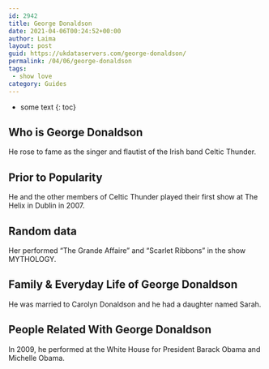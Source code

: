 ```yaml
---
id: 2942
title: George Donaldson
date: 2021-04-06T00:24:52+00:00
author: Laima
layout: post
guid: https://ukdataservers.com/george-donaldson/
permalink: /04/06/george-donaldson
tags:
 - show love
category: Guides
---
```


* some text
{: toc}


## Who is George Donaldson
                  
                  
                  
He rose to fame as the singer and flautist of the Irish band Celtic Thunder.
                  
              
            
              
            
                
                
                
## Prior to Popularity
                  
                  
                  
He and the other members of Celtic Thunder played their first show at The Helix in Dublin in 2007.
                  
              
            
              
            
                
                
                
## Random data
                  
                  
                  
Her performed &#8220;The Grande Affaire&#8221; and &#8220;Scarlet Ribbons&#8221; in the show MYTHOLOGY.
                  
              
            
              
            
                
                
                
## Family & Everyday Life of George Donaldson
                  
                  
                  
He was married to Carolyn Donaldson and he had a daughter named Sarah.
                  
              
            
              
            
                
                
                
## People Related With George Donaldson
                  
                  
                  
In 2009, he performed at the White House for President Barack Obama and Michelle Obama.
                  
              
            
              
            
                
              
            
              
              
            
            
              
            
          
          
          